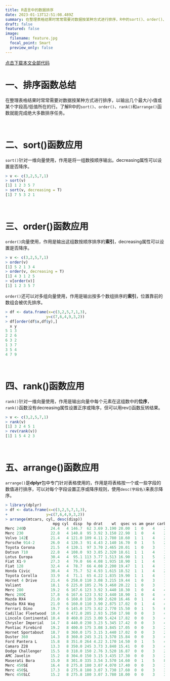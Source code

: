 ```yaml
---
title: R语言中的数据排序
date: 2023-01-13T12:51:08.489Z
summary: 在整理表格结果时常常需要对数据按某种方式进行排序，R中的sort()、order()、rank()和arrange()函数能够完成绝大多数排序任务。
draft: false
featured: false
image:
  filename: feature.jpg
  focal_point: Smart
  preview_only: false
---
```

[点击下载本文全部代码](R语言中的数据排序_代码.R)

# 一、排序函数总结

在整理表格结果时常常需要对数据按某种方式进行排序，以输出几个最大/小值或某个字段高/低值所在的行。了解R中的`sort()`、`order()`、`rank()`和`arrange()`函数就能完成绝大多数排序任务。

&nbsp;

# 二、sort()函数应用

`sort()`针对一维向量使用，作用是将一组数按顺序输出。decreasing属性可以设置是否降序。

```r
> v <- c(3,2,5,7,1)
> sort(v)
[1] 1 2 3 5 7
> sort(v, decreasing = T)
[1] 7 5 3 2 1
```

&nbsp;

# 三、order()函数应用

`order()`向量使用，作用是输出这组数按顺序排序的**索引**，decreasing属性可以设置是否降序。

```r
> v <- c(3,2,5,7,1)
> order(v)
[1] 5 2 1 3 4
> order(v, decreasing = T)
[1] 4 3 1 2 5
> v[order(v)]
[1] 1 2 3 5 7
```

`order()`还可以对多组向量使用，作用是输出按多个数组排序的**索引**，位置靠前的数组会被优先排序。

```r
> df <- data.frame(x=c(3,2,5,7,1,3),
+                 y=c(7,6,4,9,3,2))
> df[order(df$x,df$y),]
  x y
5 1 3
2 2 6
6 3 2
1 3 7
3 5 4
4 7 9
```

&nbsp;

# 四、rank()函数应用

`rank()`针对一维向量使用，作用是输出向量中每个元素在这组数中的**位序**，`rank()`函数没有decreasing属性设置正序或降序，但可以用rev()函数反转结果。

```r
> v <- c(3,2,5,7,1)
> rank(v)
[1] 3 2 4 5 1
> rev(rank(v))
[1] 1 5 4 2 3
```

&nbsp;

# 五、arrange()函数应用

`arrange()`是**dplyr**包中专门针对表格使用的，作用是将表格按一个或一些字段的数值进行排序，可以对每个字段设置正序或降序规则，使用`desc(字段名)`来表示降序。

```r
> library(dplyr)
> df <- data.frame(x=c(3,2,5,7,1,3),
+                 y=c(7,6,4,9,3,2))
> arrange(mtcars, cyl, desc(disp))
                     mpg cyl  disp  hp drat    wt  qsec vs am gear carb
Merc 240D           24.4   4 146.7  62 3.69 3.190 20.00  1  0    4    2
Merc 230            22.8   4 140.8  95 3.92 3.150 22.90  1  0    4    2
Volvo 142E          21.4   4 121.0 109 4.11 2.780 18.60  1  1    4    2
Porsche 914-2       26.0   4 120.3  91 4.43 2.140 16.70  0  1    5    2
Toyota Corona       21.5   4 120.1  97 3.70 2.465 20.01  1  0    3    1
Datsun 710          22.8   4 108.0  93 3.85 2.320 18.61  1  1    4    1
Lotus Europa        30.4   4  95.1 113 3.77 1.513 16.90  1  1    5    2
Fiat X1-9           27.3   4  79.0  66 4.08 1.935 18.90  1  1    4    1
Fiat 128            32.4   4  78.7  66 4.08 2.200 19.47  1  1    4    1
Honda Civic         30.4   4  75.7  52 4.93 1.615 18.52  1  1    4    2
Toyota Corolla      33.9   4  71.1  65 4.22 1.835 19.90  1  1    4    1
Hornet 4 Drive      21.4   6 258.0 110 3.08 3.215 19.44  1  0    3    1
Valiant             18.1   6 225.0 105 2.76 3.460 20.22  1  0    3    1
Merc 280            19.2   6 167.6 123 3.92 3.440 18.30  1  0    4    4
Merc 280C           17.8   6 167.6 123 3.92 3.440 18.90  1  0    4    4
Mazda RX4           21.0   6 160.0 110 3.90 2.620 16.46  0  1    4    4
Mazda RX4 Wag       21.0   6 160.0 110 3.90 2.875 17.02  0  1    4    4
Ferrari Dino        19.7   6 145.0 175 3.62 2.770 15.50  0  1    5    6
Cadillac Fleetwood  10.4   8 472.0 205 2.93 5.250 17.98  0  0    3    4
Lincoln Continental 10.4   8 460.0 215 3.00 5.424 17.82  0  0    3    4
Chrysler Imperial   14.7   8 440.0 230 3.23 5.345 17.42  0  0    3    4
Pontiac Firebird    19.2   8 400.0 175 3.08 3.845 17.05  0  0    3    2
Hornet Sportabout   18.7   8 360.0 175 3.15 3.440 17.02  0  0    3    2
Duster 360          14.3   8 360.0 245 3.21 3.570 15.84  0  0    3    4
Ford Pantera L      15.8   8 351.0 264 4.22 3.170 14.50  0  1    5    4
Camaro Z28          13.3   8 350.0 245 3.73 3.840 15.41  0  0    3    4
Dodge Challenger    15.5   8 318.0 150 2.76 3.520 16.87  0  0    3    2
AMC Javelin         15.2   8 304.0 150 3.15 3.435 17.30  0  0    3    2
Maserati Bora       15.0   8 301.0 335 3.54 3.570 14.60  0  1    5    8
Merc 450SE          16.4   8 275.8 180 3.07 4.070 17.40  0  0    3    3
Merc 450SL          17.3   8 275.8 180 3.07 3.730 17.60  0  0    3    3
Merc 450SLC         15.2   8 275.8 180 3.07 3.780 18.00  0  0    3    3
```


